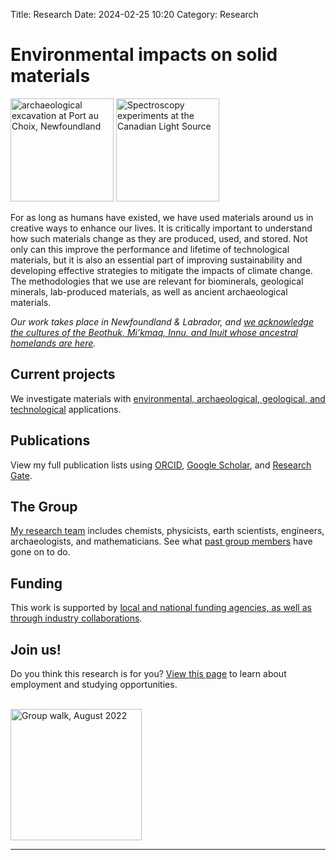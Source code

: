 Title: Research
Date: 2024-02-25 10:20
Category: Research


 <h1>Environmental impacts on solid materials</h1>

<p><img src="../images/pac_wide.jpg" title="archaeological excavation at Port au Choix, Newfoundland "height="165">  <img src="../images/ben_kris_cls.jpg" title="Spectroscopy experiments at the Canadian Light Source"height="165"> </p>
<!--<img src="calcite.jpg" title="birefringent calcite"height="60"> <img src="pac_wide.jpg" title="archaeological excavation at Port au Choix, Newfoundland "height="60"> <img src="collagen.jpg" title="collagen fibrils"height="60"> <img src="kris_cls.jpg" title="X-ray experiments at the Canadian Light Source"height="60">  <img src="colloids.jpg" title="colloidal crystal template"height="60"> <img src="ben_kris_cls.jpg" title="Spectroscopy experiments at the Canadian Light Source"height="60"> <img src="zno.jpg" title="zinc oxide"height="60"><br>-->

<p>

For as long as humans have existed, we have used materials around us in creative ways to enhance our lives. It is critically important to understand how such materials change as they are produced, used, and stored. Not only can this improve the performance and lifetime of technological materials, but it is also an essential part of improving sustainability and developing effective strategies to mitigate the impacts of climate change. The methodologies that we use are relevant for biominerals, geological minerals, lab-produced materials, as well as ancient archaeological materials.<p>

<p>

<i>Our work takes place in Newfoundland & Labrador, and <a href="https://www.mun.ca/indigenous/resources/territoryacknowledgement.php">we acknowledge the cultures of the Beothuk, Mi’kmaq, Innu, and Inuit whose ancestral homelands are here</a>.</i>


<h2> Current projects</h2>
We investigate materials with <a href ="projects.html">environmental, archaeological, geological, and technological</a> applications. <p>

<h2> Publications</h2>
View my full publication lists using <a href="https://orcid.org/0000-0003-4495-0668">ORCID</a>, <a href="https://scholar.google.ca/citations?user=cF0LuegAAAAJ&hl=en">Google Scholar</a>, and <a href="https://www.researchgate.net/profile/Kristin-Poduska">Research Gate</a>.<p>

<!--Read about <a href ="https://kpoduska.github.io/PoduskaLab/pages/publications.html">our recent findings, including press releases</a>.-->

<h2> The Group</h2>
<a href ="group.html"> My research team</a> includes chemists, physicists, earth scientists, engineers, archaeologists, and mathematicians. See what <a href ="alumni.html">past group members</a> have gone on to do. <p>

<!--<h2> Lab Tour </h2>

Take <a href =" https://github.com/kpoduska/PoduskaLab/main/pages/research.html">a virtual visit through our state-of-the-art materials synthesis and characterization labs</a>.  

<p>

We also use high performance computing resources through <a href="http://www.acceleratediscovery.ca">ACENET</a>, which is part of the <a href="https://alliancecan.ca/en">Digital Research Alliance of Canada</a>. 

-->

<h2>Funding</h2>

This work is supported by <a href="cv.html">local and national funding agencies, as well as through industry collaborations</a>.

<h2>Join us!</h2>

Do you think this research is for you? <a href ="projects.html">View this page</a> to learn about employment and studying opportunities.  <br>
<br>

<img src="../images/groupwalk2022.jpg" title="Group walk, August 2022" height="210">


<HR>














